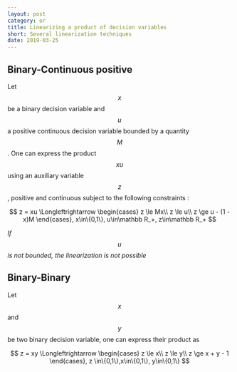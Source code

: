 ```yaml
---
layout: post
category: or
title: Linearizing a product of decision variables
short: Several linearization techniques
date: 2019-03-25
---
```


## Binary-Continuous positive
Let $$x$$ be a binary decision variable and $$u$$ a positive continuous decision variable bounded by a quantity $$M$$. One can express the product $$xu$$ using an auxiliary variable $$z$$, positive and continuous subject to the following constraints :

$$
    z = xu \Longleftrightarrow
    \begin{cases}
        z \le Mx\\
        z \le u\\
        z \ge u - (1 - x)M
    \end{cases}, x\in\{0,1\}, u\in\mathbb R_+, z\in\mathbb R_+ 
$$

*If $$u$$ is not bounded, the linearization is not possible*

## Binary-Binary
Let $$x$$ and $$y$$ be two binary decision variable, one can express their product as

$$
    z = xy \Longleftrightarrow
    \begin{cases}
        z \le x\\
        z \le y\\
        z \ge x + y - 1
    \end{cases},
    z \in\{0,1\},x\in\{0,1\}, y\in\{0,1\}
$$